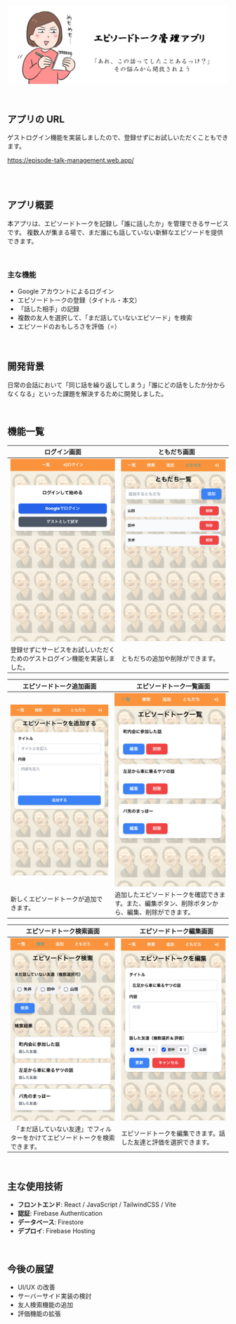 <!-- どのようなサービスなのかを表現するひとこと
サービスの雰囲気が伝わる画像
サービスのURL
サービスに関する記事のURL
サービスの概要
サービスを開発した背景
画面や機能の説明
主な使用技術
ER図
インフラ構成図
今後の展望 -->

![ヘッダー画像](docs/img/header.jpg)

<br />

## アプリの URL

ゲストログイン機能を実装しましたので、登録せずにお試しいただくこともできます。

https://episode-talk-management.web.app/

<br />

<!-- ## Qiita -->


<br />

## アプリ概要

本アプリは、エピソードトークを記録し「誰に話したか」を管理できるサービスです。
複数人が集まる場で、まだ誰にも話していない新鮮なエピソードを提供できます。

<br />

### 主な機能

- Google アカウントによるログイン
- エピソードトークの登録（タイトル・本文）
- 「話した相手」の記録
- 複数の友人を選択して、「まだ話していないエピソード」を検索
- エピソードのおもしろさを評価（⭐️）

<br />

## 開発背景

<!-- ## このアプリを作った理由 -->

日常の会話において「同じ話を繰り返してしまう」「誰にどの話をしたか分からなくなる」といった課題を解決するために開発しました。

<br />

<!-- ## 機能説明

- ログイン画面
- 友達追加
- エピソード登録
- エピソード検索

<br /> -->

## 機能一覧

| ログイン画面 | 　ともだち画面 |
| ---------- | -------------- |
| ![ログイン画面](/docs/img/login.jpg) | ![ともだち画面](/docs/img/friends.jpg) |
| 登録せずにサービスをお試しいただくためのゲストログイン機能を実装しました。 | ともだちの追加や削除ができます。 |

| エピソードトーク追加画面 |　エピソードトーク一覧画面 |
| ---- | ---- |
| ![エピソードトーク追加画面](/docs/img/createPost.jpg) | ![エピソードトーク一覧画面](/docs/img/home.jpg) |
| 新しくエピソードトークが追加できます。 | 追加したエピソードトークを確認できます。また、編集ボタン、削除ボタンから、編集、削除ができます。 |

| エピソードトーク検索画面 |　エピソードトーク編集画面 |
| ---- | ---- |
| ![エピソードトーク検索画面](/docs/img/search.jpg) | ![エピソードトーク編集画面](/docs/img/edit.jpg) |
|　「まだ話していない友達」でフィルターをかけてエピソードトークを検索できます。 | エピソードトークを編集できます。話した友達と評価を選択できます。 |


<br />

## 主な使用技術

- **フロントエンド**: React / JavaScript / TailwindCSS / Vite
- **認証**: Firebase Authentication
- **データベース**: Firestore
- **デプロイ**: Firebase Hosting

<br />

<!-- ## ER 図

<br />

## インフラ構成図

<br /> -->

## 今後の展望

- UI/UX の改善
- サーバーサイド実装の検討
- 友人検索機能の追加
- 評価機能の拡張
